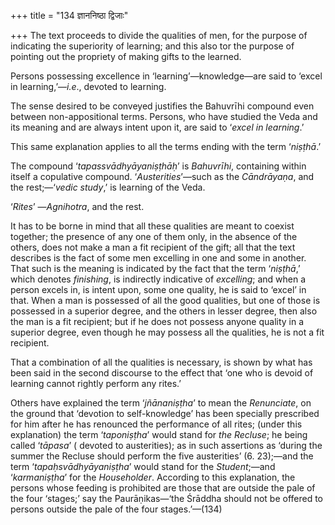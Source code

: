 +++
title = "134 ज्ञाननिष्ठा द्विजाः"

+++
The text proceeds to divide the qualities of men, for the purpose of
indicating the superiority of learning; and this also tor the purpose of
pointing out the propriety of making gifts to the learned.

Persons possessing excellence in ‘learning’—knowledge—are said to ‘excel
in learning,’—*i.e*., devoted to learning.

The sense desired to be conveyed justifies the Bahuvrīhi compound even
between non-appositional terms. Persons, who have studied the Veda and
its meaning and are always intent upon it, are said to ‘*excel in
learning*.’

This same explanation applies to all the terms ending with the term
‘*niṣṭhā*.’

The compound ‘*tapassvādhyāyaniṣṭhāḥ*’ is *Bahuvrīhi*, containing within
itself a copulative compound. ‘*Austerities*’—such as the *Cāndrāyaṇa*,
and the rest;—‘*vedic study*,’ is learning of the Veda.

‘*Rites*’ —*Agnihotra*, and the rest.

It has to be borne in mind that all these qualities are meant to coexist
together; the presence of any one of them only, in the absence of the
others, does not make a man a fit recipient of the gift; all that the
text describes is the fact of some men excelling in one and some in
another. That such is the meaning is indicated by the fact that the term
‘*niṣṭhā*,’ which denotes *finishing*, is indirectly indicative of
*excelling*; and when a person excels in, is intent upon, some one
quality, he is said to ‘excel’ in that. When a man is possessed of all
the good qualities, but one of those is possessed in a superior degree,
and the others in lesser degree, then also the man is a fit recipient;
but if he does not possess anyone quality in a superior degree, even
though he may possess all the qualities, he is not a fit recipient.

That a combination of all the qualities is necessary, is shown by what
has been said in the second discourse to the effect that ‘one who is
devoid of learning cannot rightly perform any rites.’

Others have explained the term ‘*jñānaniṣṭha*’ to mean the *Renunciate*,
on the ground that ‘devotion to self-knowledge’ has been specially
prescribed for him after he has renounced the performance of all rites;
(under this explanation) the term ‘*taponiṣṭha*’ would stand for *the
Recluse*; he being called ‘*tāpasa*’ ( devoted to austerities); as in
such assertions as ‘during the summer the Recluse should perform the
five austerities’ (6. 23);—and the term ‘*tapaḥsvādhyāyaniṣṭha*’ would
stand for the *Student*;—and ‘*karmaniṣṭha*’ for the *Householder*.
According to this explanation, the persons whose feeding is prohibited
are those that are outside the pale of the four ‘stages;’ say the
Paurāṇikas—‘the Śrāddha should not be offered to persons outside the
pale of the four stages.’—(134)


